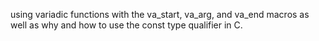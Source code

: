 using variadic functions with the va_start, va_arg, and va_end macros as well as why and how to use the const type qualifier in C.
